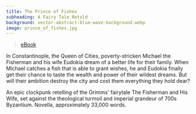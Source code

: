 ```yaml
---
title: The Prince of Fishes
subheading: A Fairy Tale Retold
background: vector-abstract-blue-wave-background.webp
image: prince_of_fishes.jpg
---
```


> [<i class="fa fa-amazon" aria-hidden="true"></i> eBook](http://www.amazon.com/Prince-Fishes-Fairy-Tales-Retold-ebook/dp/B0131LAEU0/)

In Constantinople, the Queen of Cities, poverty-stricken Michael the Fisherman and his wife Eudokia dream of a better life for their family. When Michael catches a fish that is able to grant wishes, he and Eudokia finally get their chance to taste the wealth and power of their wildest dreams. But will their ambition destroy the city and cost them everything they hold dear?

An epic clockpunk retelling of the Grimms' fairytale The Fisherman and His Wife, set against the theological turmoil and imperial grandeur of 700s Byzantium. Novella, approximately 33,000 words.
